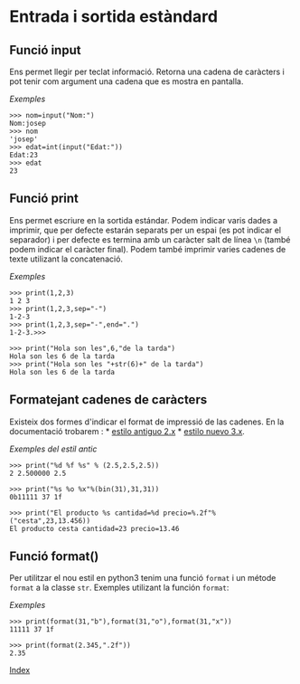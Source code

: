 # Entrada i sortida estàndard

## Funció input

Ens permet llegir per teclat informació. Retorna una cadena de caràcters i pot tenir com argument una cadena que es mostra en pantalla.

*Exemples*

	>>> nom=input("Nom:")
	Nom:josep
	>>> nom
	'josep'
	>>> edat=int(input("Edat:"))
	Edat:23
	>>> edat
	23
	
## Funció print

Ens permet escriure en la sortida estándar. Podem indicar varis dades a imprimir, que per defecte estarán separats per un espai (es pot indicar el separador) i per defecte es termina amb un caràcter salt de línea `\n` (també podem indicar el caràcter final). Podem també imprimir varies cadenes de texte utilizant la concatenació.

*Exemples*

	>>> print(1,2,3)
	1 2 3
	>>> print(1,2,3,sep="-")
	1-2-3
	>>> print(1,2,3,sep="-",end=".")
	1-2-3.>>> 

	>>> print("Hola son les",6,"de la tarda")
	Hola son les 6 de la tarda
	>>> print("Hola son les "+str(6)+" de la tarda")
	Hola son les 6 de la tarda

## Formatejant cadenes de caràcters
	
Existeix dos formes d'indicar el format de impressió de las cadenes. En la documentació trobarem :
	* [estilo antiguo 2.x](https://docs.python.org/2/library/stdtypes.html#string-formatting) 
	* [estilo nuevo 3.x](https://docs.python.org/3/library/string.html#string-formatting).

*Exemples del estil antic*

	>>> print("%d %f %s" % (2.5,2.5,2.5))
	2 2.500000 2.5

	>>> print("%s %o %x"%(bin(31),31,31))
	0b11111 37 1f

	>>> print("El producto %s cantidad=%d precio=%.2f"%("cesta",23,13.456))
	El producto cesta cantidad=23 precio=13.46	

## Funció format()

Per utilitzar el nou estil en python3 tenim una funció `format` i un métode `format` a la classe `str`. Exemples utilizant la función `format`:

*Exemples*

	>>> print(format(31,"b"),format(31,"o"),format(31,"x"))
	11111 37 1f

	>>> print(format(2.345,".2f"))
	2.35


[Index](../../README.md)